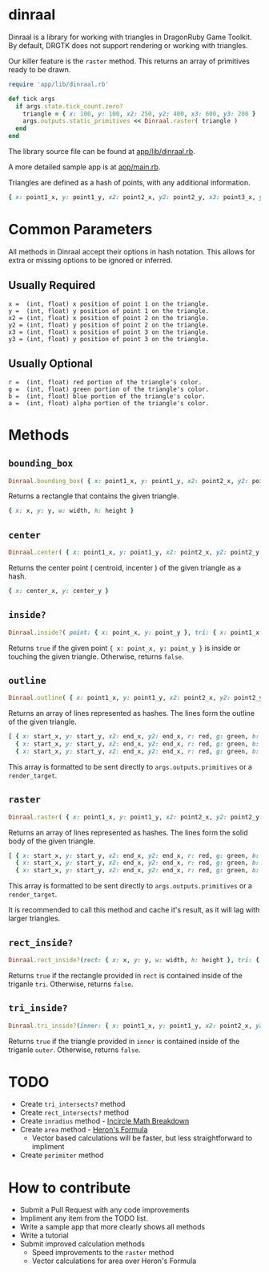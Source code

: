 # dinraal

Dinraal is a library for working with triangles in DragonRuby Game Toolkit. By default, DRGTK does not support rendering or working with triangles.

Our killer feature is the `raster` method. This returns an array of primitives ready to be drawn.

```ruby
require 'app/lib/dinraal.rb'

def tick args
  if args.state.tick_count.zero?
    triangle = { x: 100, y: 100, x2: 250, y2: 400, x3: 600, y3: 200 }
    args.outputs.static_primitives << Dinraal.raster( triangle )
  end
end
```

The library source file can be found at [app/lib/dinraal.rb](https://github.com/DSchaedler/dinraal/blob/main/app/lib/dinraal.rb).

A more detailed sample app is at [app/main.rb](https://github.com/DSchaedler/dinraal/blob/main/app/main.rb).

Triangles are defined as a hash of points, with any additional information.

```ruby
{ x: point1_x, y: point1_y, x2: point2_x, y2: point2_y, x3: point3_x, y3: point3_y, r: red, g: green, b: blue, a: alpha }
```

# Common Parameters

All methods in Dinraal accept their options in hash notation. This allows for extra or missing options to be ignored or inferred.

## Usually Required
```
x =  (int, float) x position of point 1 on the triangle.
y =  (int, float) y position of point 1 on the triangle.
x2 = (int, float) x position of point 2 on the triangle.
y2 = (int, float) y position of point 2 on the triangle.
x3 = (int, float) x position of point 3 on the triangle.
y3 = (int, float) y position of point 3 on the triangle.
```

## Usually Optional
```
r =  (int, float) red portion of the triangle's color.
g =  (int, float) green portion of the triangle's color.
b =  (int, float) blue portion of the triangle's color.
a =  (int, float) alpha portion of the triangle's color.
```

# Methods

## `bounding_box`
```ruby
Dinraal.bounding_box( { x: point1_x, y: point1_y, x2: point2_x, y2: point2_y, x3: point3_x, y3: point3_y } )
```

Returns a rectangle that contains the given triangle.

```ruby
{ x: x, y: y, w: width, h: height }
```

## `center`
```ruby
Dinraal.center( { x: point1_x, y: point1_y, x2: point2_x, y2: point2_y, x3: point3_x, y3: point3_y } )
```

Returns the center point ( centroid, incenter ) of the given triangle as a hash.

```ruby
{ x: center_x, y: center_y }
```

## `inside?`

```ruby
Dinraal.inside?( point: { x: point_x, y: point_y }, tri: { x: point1_x, y: point1_y, x2: point2_x, y2: point2_y, x3: point3_x, y3: point3_y } )
```

Returns `true` if the given point `{ x: point_x, y: point_y }` is inside or touching the given triangle. Otherwise, returns `false`.

## `outline`

```ruby
Dinraal.outline( { x: point1_x, y: point1_y, x2: point2_x, y2: point2_y, x3: point3_x, y3: point3_y, r: red, g: green, b: blue, a: alpha } )
```

Returns an array of lines represented as hashes. The lines form the outline of the given triangle.

```ruby
[ { x: start_x, y: start_y, x2: end_x, y2: end_x, r: red, g: green, b: blue, a: alpha }.line!,
  { x: start_x, y: start_y, x2: end_x, y2: end_x, r: red, g: green, b: blue, a: alpha }.line!,
  { x: start_x, y: start_y, x2: end_x, y2: end_x, r: red, g: green, b: blue, a: alpha }.line! ]
```

This array is formatted to be sent directly to `args.outputs.primitives` or a `render_target`.

## `raster`

```ruby
Dinraal.raster( { x: point1_x, y: point1_y, x2: point2_x, y2: point2_y, x3: point3_x, y3: point3_y, r: red, g: green, b: blue, a: alpha } )
```

Returns an array of lines represented as hashes. The lines form the solid body of the given triangle.

```ruby
[ { x: start_x, y: start_y, x2: end_x, y2: end_x, r: red, g: green, b: blue, a: alpha }.line!,
  { x: start_x, y: start_y, x2: end_x, y2: end_x, r: red, g: green, b: blue, a: alpha }.line!,
  { x: start_x, y: start_y, x2: end_x, y2: end_x, r: red, g: green, b: blue, a: alpha }.line! ]
```

This array is formatted to be sent directly to `args.outputs.primitives` or a `render_target`.

It is recommended to call this method and cache it's result, as it will lag with larger triangles.

## `rect_inside?`

```ruby
Dinraal.rect_inside?(rect: { x: x, y: y, w: width, h: height }, tri: { x: point1_x, y: point1_y, x2: point2_x, y2: point2_y, x3: point3_x, y3: point3_y })
```

Returns `true` if the rectangle provided in `rect` is contained inside of the triganle `tri`. Otherwise, returns `false`.

## `tri_inside?`

```ruby
Dinraal.tri_inside?(inner: { x: point1_x, y: point1_y, x2: point2_x, y2: point2_y, x3: point3_x, y3: point3_y }, outer: { x: point1_x, y: point1_y, x2: point2_x, y2: point2_y, x3: point3_x, y3: point3_y })
```

Returns `true` if the triangle provided in `inner` is contained inside of the triganle `outer`. Otherwise, returns `false`.

# TODO

- Create `tri_intersects?` method
- Create `rect_intersects?` method
- Create `inradius` method - [Incircle Math Breakdown](https://artofproblemsolving.com/wiki/index.php/Incircle)
- Create `area` method - [Heron's Formula](https://artofproblemsolving.com/wiki/index.php/Heron%27s_Formula)
  - Vector based calculations will be faster, but less straightforward to impliment
- Create `perimiter` method

# How to contribute
- Submit a Pull Request with any code improvements
- Impliment any item from the TODO list.
- Write a sample app that more clearly shows all methods
- Write a tutorial
- Submit improved calculation methods
  - Speed improvements to the `raster` method
  - Vector calculations for area over Heron's Formula
